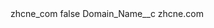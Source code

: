 <?xml version="1.0" encoding="UTF-8"?>
<CustomMetadata xmlns="http://soap.sforce.com/2006/04/metadata" xmlns:xsi="http://www.w3.org/2001/XMLSchema-instance" xmlns:xsd="http://www.w3.org/2001/XMLSchema">
    <label>zhcne_com</label>
    <protected>false</protected>
    <values>
        <field>Domain_Name__c</field>
        <value xsi:type="xsd:string">zhcne.com</value>
    </values>
</CustomMetadata>
